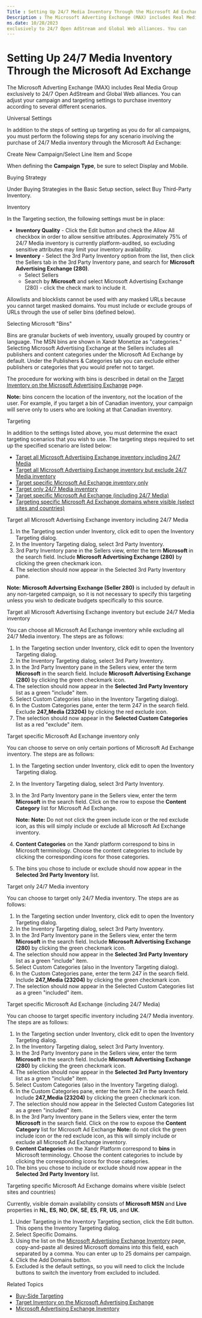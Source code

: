 ```yaml
---
Title : Setting Up 24/7 Media Inventory Through the Microsoft Ad Exchange
Description : The Microsoft Adverting Exchange (MAX) includes Real Media Group
ms.date: 10/28/2023
exclusively to 24/7 Open AdStream and Global Web alliances. You can
---
```



# Setting Up 24/7 Media Inventory Through the Microsoft Ad Exchange



The Microsoft Adverting Exchange (MAX) includes Real Media Group
exclusively to 24/7 Open AdStream and Global Web alliances. You can
adjust your campaign and targeting settings to purchase inventory
according to several different scenarios.

Universal Settings

In addition to the steps of setting up targeting as you do for all
campaigns, you must perform the following steps for any scenario
involving the purchase of 24/7 Media inventory through the Microsoft Ad
Exchange:

Create New Campaign/Select Line Item and Scope

When defining the **Campaign Type**, be sure to select
Display and Mobile.

Buying Strategy

Under Buying Strategies in the
Basic Setup section, select
Buy Third-Party Inventory.

Inventory

In the Targeting section, the
following settings must be in place:

- **Inventory Quality** - Click the
  Edit button and check the
  Allow All checkbox in order to allow
  sensitive attributes. Approximately 75% of 24/7 Media inventory is
  currently platform-audited, so excluding sensitive attributes may
  limit your inventory availability.
- **Inventory** - Select the 3rd Party
  Inventory option from the list, then click the Sellers tab in
  the 3rd Party Inventory pane,
  and search for **Microsoft Advertising Exchange (280)**.
  - Select Sellers
  - Search by **Microsoft** and select
    Microsoft Advertising Exchange
    (280) - click the check mark to include it.

Allowlists and blocklists cannot be used with any masked URLs because
you cannot target masked domains. You must include or exclude groups of
URLs through the use of seller bins (defined below).

Selecting Microsoft "Bins"

Bins are granular buckets of web inventory, usually grouped by country
or language. The MSN bins are shown in Xandr
Monetize as "categories." Selecting Microsoft Advertising
Exchange at the Sellers includes all publishers and content categories
under the Microsoft Ad Exchange by default. Under the Publishers &
Categories tab you can exclude either publishers or categories that you
would prefer not to target.

The procedure for working with bins is described in detail on the
<a href="target-inventory-on-the-microsoft-advertising-exchange.md"
class="xref">Target Inventory on the Microsoft Advertising Exchange</a>
page.



<b>Note:</b> bins concern the location of the
inventory, not the location of the user. For example, if you target a
bin of Canadian inventory, your campaign will serve only to users who
are looking at that Canadian inventory.



Targeting

In addition to the settings listed above, you must determine the exact
targeting scenarios that you wish to use. The targeting steps required
to set up the specified scenario are listed below:

- <a
  href="setting-up-24-7-media-inventory-through-the-microsoft-ad-exchange.md#ID-000053d0__p_mzd_zt2_hkb"
  class="xref">Target all Microsoft Advertising Exchange inventory
  including 24/7 Media</a>
- <a
  href="setting-up-24-7-media-inventory-through-the-microsoft-ad-exchange.md#ID-000053d0__p_ztr_zt2_hkb"
  class="xref">Target all Microsoft Advertising Exchange inventory but
  exclude 24/7 Media inventory</a>
- <a
  href="setting-up-24-7-media-inventory-through-the-microsoft-ad-exchange.md#ID-000053d0__p_aj2_152_hkb"
  class="xref">Target specific Microsoft Ad Exchange inventory only</a>
- <a
  href="setting-up-24-7-media-inventory-through-the-microsoft-ad-exchange.md#ID-000053d0__p_rxr_152_hkb"
  class="xref">Target only 24/7 Media inventory</a>
- <a
  href="setting-up-24-7-media-inventory-through-the-microsoft-ad-exchange.md#ID-000053d0__p_ytb_b52_hkb"
  class="xref">Target specific Microsoft Ad Exchange (including 24/7
  Media)</a>
- <a
  href="setting-up-24-7-media-inventory-through-the-microsoft-ad-exchange.md#ID-000053d0__p_zcq_b52_hkb"
  class="xref">Targeting specific Microsoft Ad Exchange domains where
  visible (select sites and countries)</a>

Target all Microsoft Advertising Exchange inventory including 24/7 Media

1.  In the Targeting section under
    Inventory, click edit to open the
    Inventory Targeting dialog.
2.  In the Inventory Targeting
    dialog, select 3rd Party
    Inventory.
3.  3rd Party Inventory pane in the Sellers view, enter the term
    **Microsoft** in the search field. Include **Microsoft Advertising
    Exchange (280)** by clicking the green checkmark icon.
4.  The selection should now appear in the
    Selected 3rd Party Inventory
    pane.



<b>Note:</b> **Microsoft Advertsing Exchange
(Seller 280)** is included by default in any non-targeted campaign, so
it is not necessary to specify this targeting unless you wish to
dedicate budgets specifically to this source.



Target all Microsoft Advertising Exchange inventory but exclude 24/7
Media inventory

You can choose all Microsoft Ad Exchange inventory while excluding all
24/7 Media inventory. The steps are as follows:

1.  In the Targeting section under
    Inventory, click edit to open
    the Inventory Targeting
    dialog.
2.  In the Inventory Targeting
    dialog, select 3rd Party
    Inventory.
3.  In the 3rd Party Inventory
    pane in the Sellers view,
    enter the term **Microsoft** in the search field. Include
    **Microsoft Advertising Exchange (280)** by clicking the green
    checkmark icon.
4.  The selection should now appear in the **Selected 3rd Party
    Inventory** list as a green "include" item.
5.  Select Custom Categories (also in
    the Inventory Targeting
    dialog).
6.  In the Custom Categories pane,
    enter the term 247 in the search field. Exclude **247_Media
    (23204)** by clicking the red exclude icon.
7.  The selection should now appear in the **Selected Custom
    Categories** list as a red "exclude" item.

Target specific Microsoft Ad Exchange inventory only

You can choose to serve on only certain portions of Microsoft Ad
Exchange inventory. The steps are as follows:

1.  In the Targeting section under
    Inventory, click edit to open
    the Inventory Targeting
    dialog.
2.  In the Inventory Targeting
    dialog, select 3rd Party
    Inventory.
3.  In the 3rd Party Inventory
    pane in the Sellers view,
    enter the term **Microsoft** in the search field. Click on the row
    to expose the **Content Category** list for Microsoft Ad Exchange.
    

    <b>Note:</b> <b>Note:</b> Do not not click the
    green include icon or the red exclude icon, as this will simply
    include or exclude all Microsoft Ad Exchange inventory.

    
4.  **Content Categories** on the Xandr platform
    correspond to bins in Microsoft terminology. Choose the content
    categories to include by clicking the corresponding icons for those
    categories.
5.  The bins you chose to include or exclude should now appear in the
    **Selected 3rd Party Inventory** list.

Target only 24/7 Media inventory

You can choose to target only 24/7 Media inventory. The steps are as
follows:

1.  In the Targeting section under
    Inventory, click edit to open
    the Inventory Targeting
    dialog.
2.  In the Inventory Targeting
    dialog, select 3rd Party
    Inventory.
3.  In the 3rd Party Inventory
    pane in the Sellers view,
    enter the term **Microsoft** in the search field. Include
    **Microsoft Advertising Exchange (280)** by clicking the green
    checkmark icon.
4.  The selection should now appear in the **Selected 3rd Party
    Inventory** list as a green "include" item.
5.  Select Custom Categories (also in
    the Inventory Targeting
    dialog).
6.  In the Custom Categories pane,
    enter the term 247 in the search field. Include **247_Media
    (23204)** by clicking the green checkmark icon.
7.  The selection should now appear in the Selected Custom Categories
    list as a green "included" item.

Target specific Microsoft Ad Exchange (including 24/7 Media)

You can choose to target specific inventory including 24/7 Media
inventory. The steps are as follows:

1.  In the Targeting section under
    Inventory, click edit to open the
    Inventory Targeting dialog.
2.  In the Inventory Targeting
    dialog, select 3rd Party
    Inventory.
3.  In the 3rd Party Inventory pane in the Sellers view, enter the term
    **Microsoft** in the search field. Include **Microsoft Advertising
    Exchange (280)** by clicking the green checkmark icon.
4.  The selection should now appear in the **Selected 3rd Party
    Inventory** list as a green "include" item.
5.  Select Custom Categories (also in
    the Inventory Targeting
    dialog).
6.  In the Custom Categories pane,
    enter the term 247 in the search field. Include **247_Media
    (23204)** by clicking the green checkmark icon.
7.  The selection should now appear in the Selected Custom Categories
    list as a green "included" item.
8.  In the 3rd Party Inventory
    pane in the Sellers view,
    enter the term **Microsoft** in the search field. Click on the row
    to expose the **Content Category** list for Microsoft Ad Exchange
    <b>Note:</b> do not click the green include icon or the red exclude icon,
    as this will simply include or exclude all Microsoft Ad Exchange
    inventory.
9.  **Content Categories** on the Xandr Platform
    correspond to **bins** in Microsoft terminology. Choose the content
    categories to include by clicking the corresponding icons for those
    categories.
10. The bins you chose to include or exclude should now appear in the
    **Selected 3rd Party Inventory** list.

Targeting specific Microsoft Ad Exchange domains where visible (select
sites and countries)

Currently, visible domain availability consists of **Microsoft MSN** and
**Live** properties in **NL**, **ES**, **NO**, **DK**, **SE**, **ES**,
**FR**, **US**, and **UK**.

1.  Under Targeting in the
    Inventory Targeting section,
    click the Edit button. This opens
    the Inventory Targeting
    dialog.
2.  Select Specific Domains.
3.  Using the list on the
    <a href="microsoft-advertising-exchange-inventory.md"
    class="xref">Microsoft Advertising Exchange Inventory</a> page,
    copy-and-paste all desired Microsoft domains into this field, each
    separated by a comma. You can enter up to 25 domains per campaign.
4.  Click the Add Domains button.
5.  Excluded is the default settings, so you will need to click the
    Include buttons to switch the
    inventory from excluded to included.

Related Topics

- <a href="buy-side-targeting.md" class="xref">Buy-Side Targeting</a>
- <a href="target-inventory-on-the-microsoft-advertising-exchange.md"
  class="xref">Target Inventory on the Microsoft Advertising Exchange</a>
- <a href="microsoft-advertising-exchange-inventory.md"
  class="xref">Microsoft Advertising Exchange Inventory</a>




